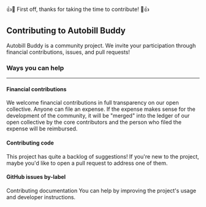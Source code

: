 👍🎉 First off, thanks for taking the time to contribute! 🎉👍


## Contributing to Autobill Buddy
Autobill Buddy is a community project. We invite your participation through financial contributions, issues, and pull requests!

### Ways you can help
<hr/>

#### Financial contributions
We welcome financial contributions in full transparency on our open collective. Anyone can file an expense. If the expense makes sense for the development of the community, it will be "merged" into the ledger of our open collective by the core contributors and the person who filed the expense will be reimbursed.

#### Contributing code
This project has quite a backlog of suggestions! If you're new to the project, maybe you'd like to open a pull request to address one of them.

#### GitHub issues by-label

Contributing documentation
You can help by improving the project's usage and developer instructions.

